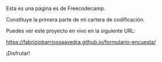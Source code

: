 Esta es una página es de Freecodecamp.

Constituye la primera parte de mi cartera de codificación.

Puedes ver este proyecto en vivo en la siguiente URL:

https://fabriziobarriossaavedra.github.io/formulario-encuesta/

¡Disfrutar!